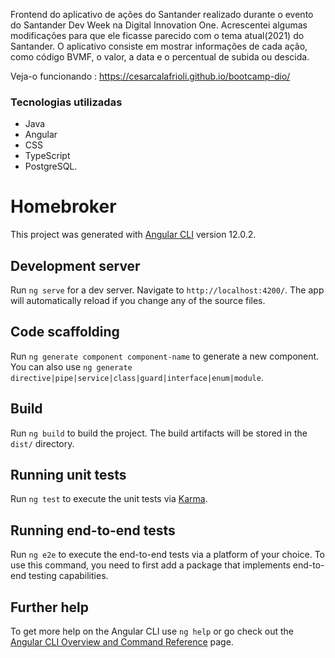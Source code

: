Frontend do aplicativo de ações do Santander realizado durante o evento do Santander Dev Week na Digital Innovation One. Acrescentei algumas modificações para que ele ficasse parecido com o tema atual(2021) do Santander. O aplicativo consiste em mostrar informações de cada ação, como código BVMF, o valor, a data e o percentual de subida ou descida.

Veja-o funcionando : https://cesarcalafrioli.github.io/bootcamp-dio/

### Tecnologias utilizadas ###

- Java
- Angular
- CSS
- TypeScript
- PostgreSQL.

# Homebroker

This project was generated with [Angular CLI](https://github.com/angular/angular-cli) version 12.0.2.

## Development server

Run `ng serve` for a dev server. Navigate to `http://localhost:4200/`. The app will automatically reload if you change any of the source files.

## Code scaffolding

Run `ng generate component component-name` to generate a new component. You can also use `ng generate directive|pipe|service|class|guard|interface|enum|module`.

## Build

Run `ng build` to build the project. The build artifacts will be stored in the `dist/` directory.

## Running unit tests

Run `ng test` to execute the unit tests via [Karma](https://karma-runner.github.io).

## Running end-to-end tests

Run `ng e2e` to execute the end-to-end tests via a platform of your choice. To use this command, you need to first add a package that implements end-to-end testing capabilities.

## Further help

To get more help on the Angular CLI use `ng help` or go check out the [Angular CLI Overview and Command Reference](https://angular.io/cli) page.
